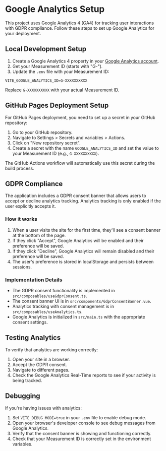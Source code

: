 # Google Analytics Setup

This project uses Google Analytics 4 (GA4) for tracking user interactions with GDPR compliance. Follow these steps to set up Google Analytics for your deployment.

## Local Development Setup

1. Create a Google Analytics 4 property in your [Google Analytics account](https://analytics.google.com/).
2. Get your Measurement ID (starts with "G-").
3. Update the `.env` file with your Measurement ID:

```
VITE_GOOGLE_ANALYTICS_ID=G-XXXXXXXXXX
```

Replace `G-XXXXXXXXXX` with your actual Measurement ID.

## GitHub Pages Deployment Setup

For GitHub Pages deployment, you need to set up a secret in your GitHub repository:

1. Go to your GitHub repository.
2. Navigate to Settings > Secrets and variables > Actions.
3. Click on "New repository secret".
4. Create a secret with the name `GOOGLE_ANALYTICS_ID` and set the value to your Measurement ID (e.g., `G-XXXXXXXXXX`).

The GitHub Actions workflow will automatically use this secret during the build process.

## GDPR Compliance

The application includes a GDPR consent banner that allows users to accept or decline analytics tracking. Analytics tracking is only enabled if the user explicitly accepts it.

### How it works

1. When a user visits the site for the first time, they'll see a consent banner at the bottom of the page.
2. If they click "Accept", Google Analytics will be enabled and their preference will be saved.
3. If they click "Decline", Google Analytics will remain disabled and their preference will be saved.
4. The user's preference is stored in localStorage and persists between sessions.

### Implementation Details

- The GDPR consent functionality is implemented in `src/composables/useGdprConsent.ts`.
- The consent banner UI is in `src/components/GdprConsentBanner.vue`.
- Analytics tracking with consent management is in `src/composables/useAnalytics.ts`.
- Google Analytics is initialized in `src/main.ts` with the appropriate consent settings.

## Testing Analytics

To verify that analytics are working correctly:

1. Open your site in a browser.
2. Accept the GDPR consent.
3. Navigate to different pages.
4. Check the Google Analytics Real-Time reports to see if your activity is being tracked.

## Debugging

If you're having issues with analytics:

1. Set `VITE_DEBUG_MODE=true` in your `.env` file to enable debug mode.
2. Open your browser's developer console to see debug messages from Google Analytics.
3. Verify that the consent banner is showing and functioning correctly.
4. Check that your Measurement ID is correctly set in the environment variables.
